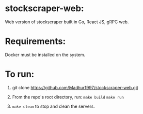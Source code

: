 # stockscraper-web:
Web version of stockscraper built in Go, React JS, gRPC web.

# Requirements:
Docker must be installed on the system.

# To run:
1. git clone https://github.com/Madhur1997/stockscraper-web.git
2. From the repo's root directory, run:
   `make build`
   `make run`

3. `make clean` to stop and clean the servers.
